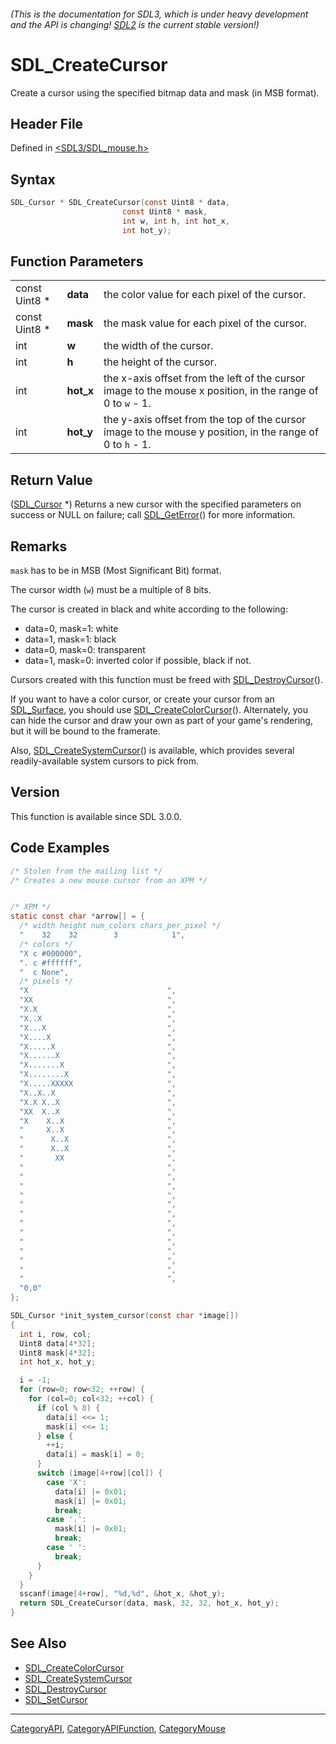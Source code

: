 ###### (This is the documentation for SDL3, which is under heavy development and the API is changing! [SDL2](https://wiki.libsdl.org/SDL2/) is the current stable version!)
# SDL_CreateCursor

Create a cursor using the specified bitmap data and mask (in MSB format).

## Header File

Defined in [<SDL3/SDL_mouse.h>](https://github.com/libsdl-org/SDL/blob/main/include/SDL3/SDL_mouse.h)

## Syntax

```c
SDL_Cursor * SDL_CreateCursor(const Uint8 * data,
                         const Uint8 * mask,
                         int w, int h, int hot_x,
                         int hot_y);
```

## Function Parameters

|               |           |                                                                                                            |
| ------------- | --------- | ---------------------------------------------------------------------------------------------------------- |
| const Uint8 * | **data**  | the color value for each pixel of the cursor.                                                              |
| const Uint8 * | **mask**  | the mask value for each pixel of the cursor.                                                               |
| int           | **w**     | the width of the cursor.                                                                                   |
| int           | **h**     | the height of the cursor.                                                                                  |
| int           | **hot_x** | the x-axis offset from the left of the cursor image to the mouse x position, in the range of 0 to `w` - 1. |
| int           | **hot_y** | the y-axis offset from the top of the cursor image to the mouse y position, in the range of 0 to `h` - 1.  |

## Return Value

([SDL_Cursor](SDL_Cursor) *) Returns a new cursor with the specified
parameters on success or NULL on failure; call
[SDL_GetError](SDL_GetError)() for more information.

## Remarks

`mask` has to be in MSB (Most Significant Bit) format.

The cursor width (`w`) must be a multiple of 8 bits.

The cursor is created in black and white according to the following:

- data=0, mask=1: white
- data=1, mask=1: black
- data=0, mask=0: transparent
- data=1, mask=0: inverted color if possible, black if not.

Cursors created with this function must be freed with
[SDL_DestroyCursor](SDL_DestroyCursor)().

If you want to have a color cursor, or create your cursor from an
[SDL_Surface](SDL_Surface), you should use
[SDL_CreateColorCursor](SDL_CreateColorCursor)(). Alternately, you can hide
the cursor and draw your own as part of your game's rendering, but it will
be bound to the framerate.

Also, [SDL_CreateSystemCursor](SDL_CreateSystemCursor)() is available,
which provides several readily-available system cursors to pick from.

## Version

This function is available since SDL 3.0.0.

## Code Examples

```c
/* Stolen from the mailing list */
/* Creates a new mouse cursor from an XPM */


/* XPM */
static const char *arrow[] = {
  /* width height num_colors chars_per_pixel */
  "    32    32        3            1",
  /* colors */
  "X c #000000",
  ". c #ffffff",
  "  c None",
  /* pixels */
  "X                               ",
  "XX                              ",
  "X.X                             ",
  "X..X                            ",
  "X...X                           ",
  "X....X                          ",
  "X.....X                         ",
  "X......X                        ",
  "X.......X                       ",
  "X........X                      ",
  "X.....XXXXX                     ",
  "X..X..X                         ",
  "X.X X..X                        ",
  "XX  X..X                        ",
  "X    X..X                       ",
  "     X..X                       ",
  "      X..X                      ",
  "      X..X                      ",
  "       XX                       ",
  "                                ",
  "                                ",
  "                                ",
  "                                ",
  "                                ",
  "                                ",
  "                                ",
  "                                ",
  "                                ",
  "                                ",
  "                                ",
  "                                ",
  "                                ",
  "0,0"
};

SDL_Cursor *init_system_cursor(const char *image[])
{
  int i, row, col;
  Uint8 data[4*32];
  Uint8 mask[4*32];
  int hot_x, hot_y;

  i = -1;
  for (row=0; row<32; ++row) {
    for (col=0; col<32; ++col) {
      if (col % 8) {
        data[i] <<= 1;
        mask[i] <<= 1;
      } else {
        ++i;
        data[i] = mask[i] = 0;
      }
      switch (image[4+row][col]) {
        case 'X':
          data[i] |= 0x01;
          mask[i] |= 0x01;
          break;
        case '.':
          mask[i] |= 0x01;
          break;
        case ' ':
          break;
      }
    }
  }
  sscanf(image[4+row], "%d,%d", &hot_x, &hot_y);
  return SDL_CreateCursor(data, mask, 32, 32, hot_x, hot_y);
}
```

## See Also

- [SDL_CreateColorCursor](SDL_CreateColorCursor)
- [SDL_CreateSystemCursor](SDL_CreateSystemCursor)
- [SDL_DestroyCursor](SDL_DestroyCursor)
- [SDL_SetCursor](SDL_SetCursor)

----
[CategoryAPI](CategoryAPI), [CategoryAPIFunction](CategoryAPIFunction), [CategoryMouse](CategoryMouse)

